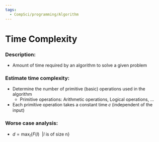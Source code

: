 ```yaml
---
tags:
  - CompSci/programming/Algorithm
---
```

# Time Complexity
### Description:
- Amount of time required by an algorithm to solve a given problem
### Estimate time complexity:
- Determine the number of primitive (basic) operations used in the algorithm
	- Primitive operations: Arithmetic operations, Logical operations, …
- Each primitive operation takes a constant time 𝑐 (independent of the input)
### Worse case analysis:
- $d=\text{max}_I⁡\{F(I)  \ \ | I \text{ is of size n}\}$ 
